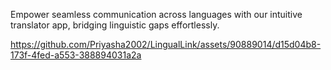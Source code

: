 Empower seamless communication across languages with our intuitive translator app, bridging linguistic gaps effortlessly.


https://github.com/Priyasha2002/LingualLink/assets/90889014/d15d04b8-173f-4fed-a553-388894031a2a

